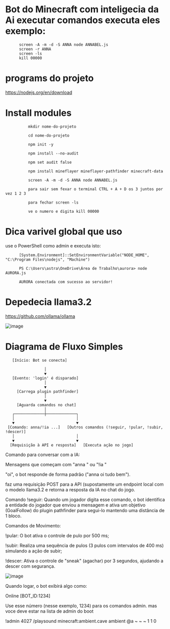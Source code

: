 # Bot do Minecraft com inteligecia da Ai executar comandos executa eles exemplo: 
          screen -A -m -d -S ANNA node ANNABEL.js
          screen -r ANNA
          screen -ls
          kill 00000
# programs do projeto 
https://nodejs.org/en/download

# Install modules
              mkdir nome-do-projeto

              cd nome-do-projeto
              
              npm init -y 

              npm install --no-audit

              npm set audit false
              
              npm install mineflayer mineflayer-pathfinder minecraft-data
              
              screen -A -m -d -S ANNA node ANNABEL.js
              
              para sair sem fexar o terminal CTRL + A + D os 3 juntos por vez 1 2 3 
              
              para fechar screen -ls
              
              ve o numero e digita kill 00000

# Dica varivel global que uso

use o PowerShell como admin e executa isto:

          [System.Environment]::SetEnvironmentVariable("NODE_HOME", "C:\Program Files\nodejs", "Machine")

          PS C:\Users\astra\OneDrive\Área de Trabalho\aurora> node AURORA.js

          AURORA conectada com sucesso ao servidor!


# Depedecia llama3.2

https://github.com/ollama/ollama
     
      
![image](https://github.com/user-attachments/assets/e0ba7a84-16a0-4a9b-badd-75350d4e3928)

# Diagrama de Fluxo Simples

       [Início: Bot se conecta]
       
                     │
                     ▼
       [Evento: 'login' é disparado]
                     │
                     ▼
         [Carrega plugin pathfinder]
                     │
                     ▼
         [Aguarda comandos no chat]
                     │
       ┌─────────────┼─────────────┐
       │                           │
       ▼                           ▼
     [Comando: anna/!ia ...]   [Outros comandos (!seguir, !pular, !subir, !descer)]
       │                           │
       ▼                           ▼
      [Requisição à API e resposta]   [Executa ação no jogo]

Comando para conversar com a IA: 

Mensagens que começam com "anna " ou "!ia "

"oi", o bot responde de forma padrão ("anna oi tudo bem"). 

faz uma requisição POST para a API (supostamente um endpoint local com o modelo llama3.2 e retorna a resposta da IA no chat do jogo.

Comando !seguir: Quando um jogador digita esse comando, o bot identifica a entidade do jogador que enviou a mensagem e ativa um objetivo (GoalFollow) do plugin pathfinder para segui-lo mantendo uma distância de 1 bloco.

Comandos de Movimento:

!pular: O bot ativa o controle de pulo por 500 ms;

!subir: Realiza uma sequência de pulos (3 pulos com intervalos de 400 ms) simulando a ação de subir;

!descer: Ativa o controle de "sneak" (agachar) por 3 segundos, ajudando a descer com segurança.

![image](https://github.com/user-attachments/assets/93025053-73fb-4e49-8cd8-77332714f014)

Quando logar, o bot exibirá algo como:

Online [BOT_ID:1234]

Use esse número (nesse exemplo, 1234) para os comandos admin.
mas voce deve estar na lista de admin do boot

!admin 4027 /playsound minecraft:ambient.cave ambient @a ~ ~ ~ 1 1 0

